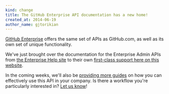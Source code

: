 ```yaml
---
kind: change
title: The GitHub Enterprise API documentation has a new home!
created_at: 2014-06-19
author_name: gjtorikian
---
```


[GitHub Enterprise](https://enterprise.github.com) offers the same set of APIs as GitHub.com, as well as its own set of unique functionality.

We've just brought over the documentation for the Enterprise Admin APIs from [the Enterprise Help site](https://enterprise.github.com/help) to their own [first-class support here on this website](https://developer.github.com/v3/enterprise/).

In the coming weeks, we'll also be [providing more guides](https://developer.github.com/guides/) on how you can effectively use this API in your company. Is there a workflow you're particularly interested in? [Let us know](https://github.com/contact?form%5Bsubject%5D=Suggestion+for+an+Enterprise+Guide)!
